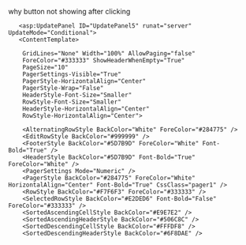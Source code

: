  why button  not showing after clicking 

       <asp:UpdatePanel ID="UpdatePanel5" runat="server" UpdateMode="Conditional">
       <ContentTemplate>
   <div class="scrollable-grid" style="height: 400px; overflow-y: scroll;">
    <asp:GridView ID="Mis_Grid" runat="server" CssClass="grid"
        AutoGenerateColumns="False" DataKeyNames="ID"
        OnRowCreated="Mis_Records_RowCreated"
        
        GridLines="None" Width="100%" AllowPaging="false"
        ForeColor="#333333" ShowHeaderWhenEmpty="True"
        PageSize="10"
        PagerSettings-Visible="True"
        PagerStyle-HorizontalAlign="Center"
        PagerStyle-Wrap="False"
        HeaderStyle-Font-Size="Smaller"
        RowStyle-Font-Size="Smaller"
        HeaderStyle-HorizontalAlign="Center"
        RowStyle-HorizontalAlign="Center">
        
        <AlternatingRowStyle BackColor="White" ForeColor="#284775" />
        <EditRowStyle BackColor="#999999" />
        <FooterStyle BackColor="#5D7B9D" ForeColor="White" Font-Bold="True" />
        <HeaderStyle BackColor="#5D7B9D" Font-Bold="True" ForeColor="White" />
        <PagerSettings Mode="Numeric" />
        <PagerStyle BackColor="#284775" ForeColor="White" HorizontalAlign="Center" Font-Bold="True" CssClass="pager1" />
        <RowStyle BackColor="#F7F6F3" ForeColor="#333333" />
        <SelectedRowStyle BackColor="#E2DED6" Font-Bold="False" ForeColor="#333333" />
        <SortedAscendingCellStyle BackColor="#E9E7E2" />
        <SortedAscendingHeaderStyle BackColor="#506C8C" />
        <SortedDescendingCellStyle BackColor="#FFFDF8" />
        <SortedDescendingHeaderStyle BackColor="#6F8DAE" />

       
           <Columns>

       <asp:TemplateField HeaderText="ID" SortExpression="ID" Visible="False">
           <ItemTemplate>
               <asp:Label ID="ID" runat="server"></asp:Label>
           </ItemTemplate>
       </asp:TemplateField>


        <asp:BoundField DataField="SlNo" HeaderText="SlNo" Visible="false" />
            
               <asp:TemplateField HeaderText="Sl No.">
                                    <ItemTemplate><%# Container.DataItemIndex + 1 + "."%></ItemTemplate>
                                        <ItemStyle Width="4%" Font-Size="Small" />
                                </asp:TemplateField>

      <%-- <asp:BoundField DataField="ProcessMonth" HeaderText="Month" />
       <asp:BoundField DataField="ProcessYear" HeaderText="Year" />--%>

       <asp:BoundField DataField="vendorcode" HeaderText="Vendor Code"><ItemStyle Font-Size="Small"/></asp:BoundField>
       <asp:BoundField DataField="V_NAME" HeaderText="Vendor Name"><ItemStyle Font-Size="Small"/></asp:BoundField>

       <asp:BoundField DataField="workorder" HeaderText="Workorder No."><ItemStyle Font-Size="Small"/></asp:BoundField>
       <asp:BoundField DataField="from_date" HeaderText="From Date"><ItemStyle Font-Size="Small"/></asp:BoundField>
       <asp:BoundField DataField="to_date" HeaderText="To Date"><ItemStyle Font-Size="Small"/></asp:BoundField>
       <asp:BoundField DataField="NatureOfWork" HeaderText="Nature Of Work"><ItemStyle Font-Size="Small"/></asp:BoundField>


       <asp:BoundField DataField="DepartmentCode" HeaderText="Department Code"><ItemStyle Font-Size="Small"/></asp:BoundField>
       <asp:BoundField DataField="DepartmentName" HeaderText="Department Name"><ItemStyle Font-Size="Small"/></asp:BoundField>

       <asp:BoundField DataField="Location" HeaderText="Location"><ItemStyle Font-Size="Small"/></asp:BoundField>

       <asp:BoundField DataField="RESPONSIBLE_PERSON_OF_THE_CONTRACTOR" HeaderText="Responsible Person"><ItemStyle Font-Size="Small"/></asp:BoundField>


       <asp:BoundField HeaderText="Male Workers" DataField="MALE_NO_OF_MALE_WORKERS"><ItemStyle Font-Size="Small"/></asp:BoundField>
       <asp:BoundField HeaderText="Male SC/ST" DataField="MALE_NOS_OF_SC_ST_WORKERS"><ItemStyle Font-Size="Small"/></asp:BoundField>
       <asp:BoundField HeaderText="Male OBC" DataField="MALE_NOS_OF_OBC_WORKERS"><ItemStyle Font-Size="Small"/></asp:BoundField>
       <asp:BoundField HeaderText="Male Mandays" DataField="MALE_MANDAYS"><ItemStyle Font-Size="Small"/></asp:BoundField>
       <asp:BoundField HeaderText="Male SC/ST Mandays" DataField="MALE_MANDAYS_SC_ST"><ItemStyle Font-Size="Small"/></asp:BoundField>
       <asp:BoundField HeaderText="Male OBC Mandays" DataField="MALE_MANDAYS_OBC"><ItemStyle Font-Size="Small"/></asp:BoundField>



       <asp:BoundField HeaderText="Female Workers" DataField="FEMALE_NO_OF_FEMALE_WORKERS"><ItemStyle Font-Size="Small"/></asp:BoundField>
       <asp:BoundField HeaderText="Female SC/ST" DataField="FEMALE_NOS_OF_SC_ST_WORKERS"><ItemStyle Font-Size="Small"/></asp:BoundField>
       <asp:BoundField HeaderText="Female OBC" DataField="FEMALE_NOS_OF_OBC_WORKERS"><ItemStyle Font-Size="Small"/></asp:BoundField>
       <asp:BoundField HeaderText="Female Mandays" DataField="FEMALE_MANDAYS"><ItemStyle Font-Size="Small"/></asp:BoundField>
       <asp:BoundField HeaderText="Female SC/ST Mandays" DataField="FEMALE_MANDAYS_SC_ST"><ItemStyle Font-Size="Small"/></asp:BoundField>
       <asp:BoundField HeaderText="Female OBC Mandays" DataField="FEMALE_MANDAYS_OBC"><ItemStyle Font-Size="Small"/></asp:BoundField>

       <asp:BoundField DataField="UNSKILLED_NOS_OF_WORKERS" HeaderText="Unskilled Workers"><ItemStyle Font-Size="Small"/></asp:BoundField>
       <asp:BoundField DataField="UNSKILLED_TOTAL_MANDAYS" HeaderText="Unskilled Mandays"><ItemStyle Font-Size="Small"/></asp:BoundField>

       <asp:BoundField DataField="SEMISKILLED_NOS_OF_WORKERS" HeaderText="Semi-Skilled Workers"><ItemStyle Font-Size="Small"/></asp:BoundField>
       <asp:BoundField DataField="SEMISKILLED_TOTAL_MANDAYS" HeaderText="Semi-Skilled Mandays"><ItemStyle Font-Size="Small"/></asp:BoundField>


       <asp:BoundField DataField="SKILLED_NOS_OF_WORKERS" HeaderText="Skilled Workers"><ItemStyle Font-Size="Small"/></asp:BoundField>
       <asp:BoundField DataField="SKILLED_TOTAL_MANDAYS" HeaderText="Skilled Mandays"><ItemStyle Font-Size="Small"/></asp:BoundField>
       <asp:BoundField DataField="HIGHLYSKILLED_NOS_OF_WORKERS" HeaderText="Highly Skilled Workers"><ItemStyle Font-Size="Small"/></asp:BoundField>
       <asp:BoundField DataField="HIGHLYSKILLED_TOTAL_MANDAYS" HeaderText="Highly Skilled Mandays"><ItemStyle Font-Size="Small"/></asp:BoundField>
       <asp:BoundField DataField="Other_NOS_OF_WORKERS" HeaderText="Other Workers"><ItemStyle Font-Size="Small"/></asp:BoundField>
       <asp:BoundField DataField="Other_TOTAL_MANDAYS" HeaderText="Other Mandays"><ItemStyle Font-Size="Small"/></asp:BoundField>

       <asp:BoundField DataField="Total_NOS_OF_WORKERS" HeaderText="Total Workers"><ItemStyle Font-Size="Small"/></asp:BoundField>
       <asp:BoundField DataField="Total_Mandays" HeaderText="Total Mandays"><ItemStyle Font-Size="Small"/></asp:BoundField>



       <asp:BoundField DataField="BasicDA" HeaderText="Basic + DA"><ItemStyle Font-Size="Small"/></asp:BoundField>
       <asp:BoundField DataField="Allowance" HeaderText="Other Allowance"><ItemStyle Font-Size="Small"/></asp:BoundField>
       <asp:BoundField DataField="GrossWages" HeaderText="Gross Wages"><ItemStyle Font-Size="Small"/></asp:BoundField>

       <asp:BoundField DataField="Other_DEDUCTION" HeaderText="Other Deduction"><ItemStyle Font-Size="Small"/></asp:BoundField>
       <asp:BoundField DataField="NET_WAGES_AMOUNT" HeaderText="Net Wages Amount"><ItemStyle Font-Size="Small"/></asp:BoundField>
       <asp:BoundField DataField="WagesStatus" HeaderText="Wages Status"><ItemStyle Font-Size="Small"/></asp:BoundField>
       <asp:BoundField DataField="Payment_date_WAGES" HeaderText="Wages Payment Date"><ItemStyle Font-Size="Small"/></asp:BoundField>



       <asp:BoundField DataField="PF_DEDUCTION" HeaderText="PF Deduction"><ItemStyle Font-Size="Small"/></asp:BoundField>
       <asp:BoundField DataField="ESI_DEDUCTION" HeaderText="ESI Deduction"><ItemStyle Font-Size="Small"/></asp:BoundField>
       <asp:BoundField DataField="PFESI_Status" HeaderText="PF/ESI Status"><ItemStyle Font-Size="Small"/></asp:BoundField>
       <asp:BoundField DataField="PFPaymentDate" HeaderText="PF Payment Date"><ItemStyle Font-Size="Small"/></asp:BoundField>
       <asp:BoundField DataField="ESIPaymentDate" HeaderText="ESI Payment Date"><ItemStyle Font-Size="Small"/></asp:BoundField>

       <asp:BoundField DataField="Temporary" HeaderText="Temporary"><ItemStyle Font-Size="Small"/></asp:BoundField>
       <asp:BoundField DataField="Permanent" HeaderText="Permanent"><ItemStyle Font-Size="Small"/></asp:BoundField>
       <asp:BoundField DataField="Recognized" HeaderText="Recognized"><ItemStyle Font-Size="Small"/></asp:BoundField>
   </Columns>

   

    </asp:GridView>

   

    </div>

         
       </ContentTemplate>
   </asp:UpdatePanel>
                 <asp:Button ID="btnExport" runat="server" Text="Export to Excel" 
OnClick="btnExport_Click" CssClass="btn btn-success mt-2"  Visible="false"/> 



if (ds_L1 != null && ds_L1.Tables.Count > 0 && ds_L1.Tables[0].Rows.Count > 0)
 {
     Mis_Grid.DataSource = ds_L1.Tables[0];
     Mis_Grid.DataBind();
     btnExport.Visible = true;

   
     ViewState["MisData"] =ds_L1.Tables [0];
     
     UpdatePanel5.Update();
    
 }
